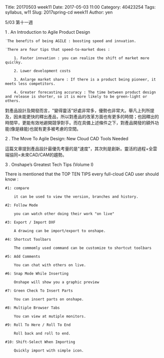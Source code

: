 Title: 20170503 week11
Date: 2017-05-03 11:00
Category: 40423254
Tags: syllabus, w11
Slug: 2017spring-cd week11
Author: yen

5/03 第十一週

1 . An Introduction to Agile Product Design

    ˙The benefits of being AGILE : boosting speed and innvation.
    
    ˙There are four tips that speed-to-market does : 
    
        1. Faster innvation : you can realize the shift of market more quiclky.
        
        2. Lower development costs 
        
        3. Anlarge market share : If there is a product being pioneer, it meets less competitors. 
        
        4. Greater forecasting accuracy : The time between product design and release is shorter, so it is more likely to be green-light or others.                                                                   
    
對產品設計及開發而言，"變得靈活"好處非常多，優勢也非常大。舉凡上列所提及，因未能更快的釋出產品，所以對產品的改革方面也有更多的時間；也因釋出的時間早，更能有效地避開競爭對手。而在具備上述條件之下，對產品開發的額外功能(像是綠能)也就有更多被考慮的空間。

<!-- PELICAN_END_SUMMARY -->

2 . The Move To Agile Design: New Cloud CAD Tools Needed

這篇文章提到產品設計最優先考量的是"速度"，其次則是創新。靈活的過程+全雲端協同=未來CAD/CAM的趨勢。

3 . Onshape’s Greatest Tech Tips (Volume I)

There is mentioned that the TOP TEN TIPS every full-cloud CAD user should know : 

    #1: compare
    
        it can be used to view the version, branches and history.
        
    #2: Follow Mode
    
        you can watch other doing their work "on live"
        
    #3: Export / Import DXF
    
        A drawing can be import/export to onshape.
        
    #4: Shortcut Toolbars
    
        The commomly used command can be customize to shortcut toolbars
        
    #5: Add Comments
    
        You can chat with others on live.
        
    #6: Snap Mode While Inserting
    
        Onshape will show you a graphic preview
        
    #7: Green Check To Insert Parts
    
        You can insert parts on onshape.
        
    #8: Multiple Browser Tabs
    
        You can view at mutiple monitors.
        
    #9: Roll To Here / Roll To End
    
        Roll back and roll to end.
        
    #10: Shift-Select When Importing
    
        Quickly import with simple icon.
    
    
    